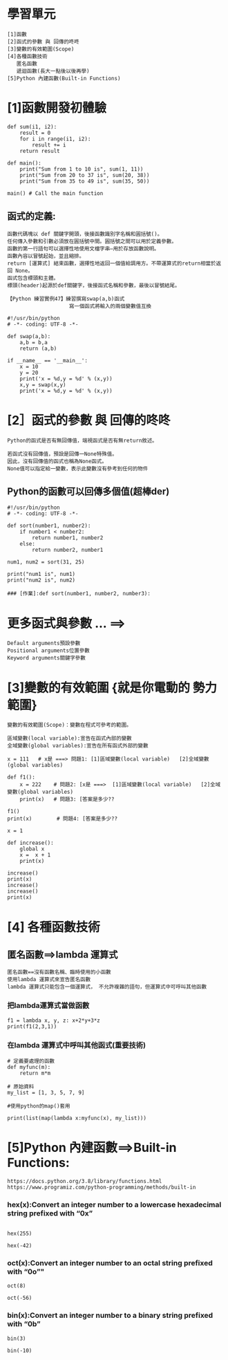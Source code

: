 # 學習單元
```
[1]函數
[2]函式的參數 與 回傳的咚咚
[3]變數的有效範圍(Scope)
[4]各種函數技術
   匿名函數
   遞迴函數(長大一點後以後再學)
[5]Python 內建函數(Built-in Functions)
```
# [1]函數開發初體驗
```
def sum(i1, i2):
    result = 0
    for i in range(i1, i2):
        result += i
    return result

def main():
    print("Sum from 1 to 10 is", sum(1, 11)) 
    print("Sum from 20 to 37 is", sum(20, 38))
    print("Sum from 35 to 49 is", sum(35, 50))

main() # Call the main function
```
## 函式的定義:
```
函數代碼塊以 def 關鍵字開頭，後接函數識別字名稱和圓括號()。
任何傳入參數和引數必須放在圓括號中間。圓括號之間可以用於定義參數。
函數的第一行語句可以選擇性地使用文檔字串—用於存放函數說明。
函數內容以冒號起始，並且縮排。
return [運算式] 結束函數，選擇性地返回一個值給調用方。不帶運算式的return相當於返回 None。
函式包含標頭和主體。
標頭(header)起源於def關鍵字，後接函式名稱和參數，最後以冒號結尾。
```

```
【Python 練習實例47】練習撰寫swap(a,b)函式
                    寫一個函式將輸入的兩個變數值互換
```

```
#!/usr/bin/python
# -*- coding: UTF-8 -*-
 
def swap(a,b):
    a,b = b,a
    return (a,b)
 
if __name__ == '__main__':
    x = 10
    y = 20
    print('x = %d,y = %d' % (x,y))
    x,y = swap(x,y)
    print('x = %d,y = %d' % (x,y))
```


# [2］函式的參數 與 回傳的咚咚

```
Python的函式是否有無回傳值，端視函式是否有無return敘述。

若函式沒有回傳值，預設是回傳一None特殊值。
因此，沒有回傳值的函式也稱為None函式。
None值可以指定給一變數，表示此變數沒有參考到任何的物件
```

## Python的函數可以回傳多個值(超棒der)
```
#!/usr/bin/python 
# -*- coding: UTF-8 -*- 

def sort(number1, number2):
    if number1 < number2:
        return number1, number2
    else:
        return number2, number1

num1, num2 = sort(31, 25)

print("num1 is", num1)
print("num2 is", num2)

### [作業]:def sort(number1, number2, number3):
```
# 更多函式與參數 ... ==>
```
Default arguments預設參數
Positional arguments位置參數
Keyword arguments關鍵字參數
```

# [3]變數的有效範圍 {就是你電動的  勢力範圍}
```
變數的有效範圍(Scope)：變數在程式可參考的範圍。

區域變數(local variable):宣告在函式內部的變數
全域變數(global variables):宣告在所有函式外部的變數
```
```
x = 111   # x是 ===> 問題1: [1]區域變數(local variable)   [2]全域變數(global variables)

def f1():
    x = 222    # 問題2: [x是 ===>  [1]區域變數(local variable)   [2]全域變數(global variables)
    print(x)   # 問題3: [答案是多少??

f1()
print(x)        # 問題4: [答案是多少??
```

```
x = 1

def increase():
    global x
    x =  x + 1
    print(x) 

increase()
print(x)
increase()
increase()
print(x)
```
# [4] 各種函數技術

## 匿名函數==>lambda 運算式
```
匿名函數==沒有函數名稱、臨時使用的小函數
使用lambda 運算式來宣告匿名函數
lambda 運算式只能包含一個運算式， 不允許複雜的語句，但運算式中可呼叫其他函數
```

### 把lambda運算式當做函數
```
f1 = lambda x, y, z: x+2*y+3*z
print(f1(2,3,1))
```

### 在lambda 運算式中呼叫其他函式(重要技術)
```
# 定義要處理的函數
def myfunc(m):
    return m*m

# 原始資料
my_list = [1, 3, 5, 7, 9]

#使用python的map()套用

print(list(map(lambda x:myfunc(x), my_list)))
```

# [5]Python 內建函數==>Built-in Functions:

```
https://docs.python.org/3.8/library/functions.html
https://www.programiz.com/python-programming/methods/built-in
```

### hex(x):Convert an integer number to a lowercase hexadecimal string prefixed with “0x”
```

hex(255)

hex(-42)

```
### oct(x):Convert an integer number to an octal string prefixed with “0o”"
```
oct(8)

oct(-56)

```
### bin(x):Convert an integer number to a binary string prefixed with “0b”
```
bin(3)

bin(-10)
```
